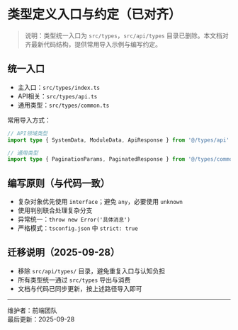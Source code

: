 # 类型定义入口与约定（已对齐）

> 说明：类型统一入口为 `src/types`，`src/api/types` 目录已删除。本文档对齐最新代码结构，提供常用导入示例与编写约定。

## 统一入口

- 主入口：`src/types/index.ts`
- API相关：`src/types/api.ts`
- 通用类型：`src/types/common.ts`

常用导入方式：

```ts
// API领域类型
import type { SystemData, ModuleData, ApiResponse } from '@/types/api'

// 通用类型
import type { PaginationParams, PaginatedResponse } from '@/types/common'
```

## 编写原则（与代码一致）
- 复杂对象优先使用 `interface`；避免 `any`，必要使用 `unknown`
- 使用判别联合处理复杂分支
- 异常统一：`throw new Error('具体消息')`
- 严格模式：`tsconfig.json` 中 `strict: true`

## 迁移说明（2025-09-28）
- 移除 `src/api/types/` 目录，避免重复入口与认知负担
- 所有类型统一通过 `src/types` 导出与消费
- 文档与代码已同步更新，按上述路径导入即可

---
维护者：前端团队  
最后更新：2025-09-28